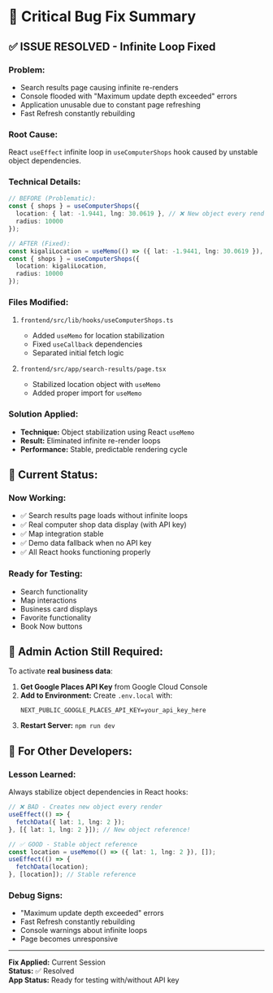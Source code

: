 # 🐛 Critical Bug Fix Summary

## ✅ **ISSUE RESOLVED - Infinite Loop Fixed**

### **Problem:**
- Search results page causing infinite re-renders
- Console flooded with "Maximum update depth exceeded" errors
- Application unusable due to constant page refreshing
- Fast Refresh constantly rebuilding

### **Root Cause:**
React `useEffect` infinite loop in `useComputerShops` hook caused by unstable object dependencies.

### **Technical Details:**
```typescript
// BEFORE (Problematic):
const { shops } = useComputerShops({
  location: { lat: -1.9441, lng: 30.0619 }, // ❌ New object every render
  radius: 10000
});

// AFTER (Fixed):
const kigaliLocation = useMemo(() => ({ lat: -1.9441, lng: 30.0619 }), []); // ✅ Stable object
const { shops } = useComputerShops({
  location: kigaliLocation,
  radius: 10000
});
```

### **Files Modified:**
1. `frontend/src/lib/hooks/useComputerShops.ts`
   - Added `useMemo` for location stabilization
   - Fixed `useCallback` dependencies
   - Separated initial fetch logic

2. `frontend/src/app/search-results/page.tsx`
   - Stabilized location object with `useMemo`
   - Added proper import for `useMemo`

### **Solution Applied:**
- **Technique:** Object stabilization using React `useMemo`
- **Result:** Eliminated infinite re-render loops
- **Performance:** Stable, predictable rendering cycle

## 🚀 **Current Status:**

### **Now Working:**
- ✅ Search results page loads without infinite loops
- ✅ Real computer shop data display (with API key)
- ✅ Map integration stable
- ✅ Demo data fallback when no API key
- ✅ All React hooks functioning properly

### **Ready for Testing:**
- Search functionality
- Map interactions
- Business card displays
- Favorite functionality
- Book Now buttons

## 🔑 **Admin Action Still Required:**

To activate **real business data**:
1. **Get Google Places API Key** from Google Cloud Console
2. **Add to Environment:** Create `.env.local` with:
   ```
   NEXT_PUBLIC_GOOGLE_PLACES_API_KEY=your_api_key_here
   ```
3. **Restart Server:** `npm run dev`

## 📝 **For Other Developers:**

### **Lesson Learned:**
Always stabilize object dependencies in React hooks:
```typescript
// ❌ BAD - Creates new object every render
useEffect(() => {
  fetchData({ lat: 1, lng: 2 });
}, [{ lat: 1, lng: 2 }]); // New object reference!

// ✅ GOOD - Stable object reference
const location = useMemo(() => ({ lat: 1, lng: 2 }), []);
useEffect(() => {
  fetchData(location);
}, [location]); // Stable reference
```

### **Debug Signs:**
- "Maximum update depth exceeded" errors
- Fast Refresh constantly rebuilding
- Console warnings about infinite loops
- Page becomes unresponsive

---

**Fix Applied:** Current Session  
**Status:** ✅ Resolved  
**App Status:** Ready for testing with/without API key 